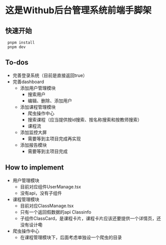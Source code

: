 # 这是Withub后台管理系统前端手脚架
## 快速开始
``` shell
 pnpm install
 pnpm dev
```
## To-dos
- 完善登录系统（目前是直接返回true）
- 完善dashboard
  - 添加用户管理模块
    - 搜索用户
    - 编辑、删除、添加用户
  - 添加课程管理模块
    - 爬虫操作中心
    - 搜索课程（应当提供按id搜索、按名称搜索和按教师搜索）
    - 课程流
  - 添加监控大屏
    - 需要等到主项目完成再实现
  - 添加报告模块
    - 需要等到主项目完成

## How to implement
- 用户管理模块
  - 目前对应组件UserManage.tsx
  - 没有api，没有子组件
- 课程管理模块
  - 目前对应ClassManage.tsx
  - 只有一个返回假数据的api Classinfo
  - 子组件ClassCard，是课程卡片，课程卡片应该还要提供一个详情页，还没有设计嘞
- 爬虫操作中心
  - 在课程管理模块下，后面考虑单独设一个爬虫的目录
  